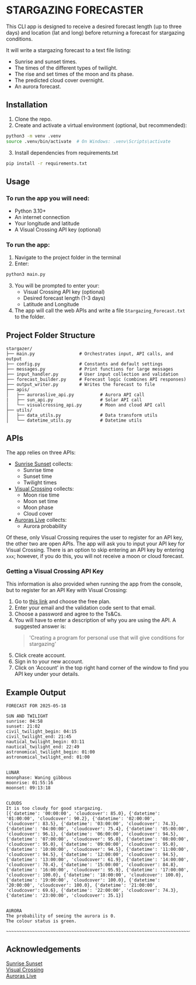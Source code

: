 # STARGAZING FORECASTER

This CLI app is designed to receive a desired forecast length (up to three
days) and location (lat and long) before returning a forecast for stargazing
conditions.

It will write a stargazing forecast to a text file listing:
- Sunrise and sunset times.
- The times of the different types of twilight.
- The rise and set times of the moon and its phase.
- The predicted cloud cover overnight.
- An aurora forecast.

## Installation
1. Clone the repo.
2. Create and activate a virtual environment (optional, but recommended):

```bash
python3 -m venv .venv
source .venv/bin/activate  # On Windows: .venv\Scripts\activate
```
3. Install dependencies from requirements.txt
```bash
pip install -r requirements.txt
```

## Usage
### To run the app you will need:
- Python 3.10+
- An internet connection
- Your longitude and latitude
- A Visual Crossing API key (optional)

### To run the app:
1. Navigate to the project folder in the terminal
2. Enter:
```bash
python3 main.py
```
3. You will be prompted to enter your:
    - Visual Crossing API key (optional)
    - Desired forecast length (1-3 days)
    - Latitude and Longitude
4. The app will call the web APIs and write a file `Stargazing_Forecast.txt` to the folder.

## Project Folder Structure
```
stargazer/
├── main.py                 # Orchestrates input, API calls, and output
├── config.py               # Constants and default settings
├── messages.py             # Print functions for large messages
├── input_handler.py        # User input collection and validation
├── forecast_builder.py     # Forecast logic (combines API responses)
├── output_writer.py        # Writes the forecast to file
├── apis/
│   ├── auroraslive_api.py          # Aurora API call
|   ├── sun_api.py                  # Solar API call
│   └── visualcrossing_api.py       # Moon and cloud API call
├── utils/
│   ├── data_utils.py               # Data transform utils
│   └── datetime_utils.py           # Datetime utils
```

## APIs
The app relies on three APIs:
- [Sunrise Sunset](https://sunrise-sunset.org) collects:
    - Sunrise time
    - Sunset time
    - Twilight times
- [Visual Crossing](https://www.visualcrossing.com) collects:
    - Moon rise time
    - Moon set time
    - Moon phase
    - Cloud cover
- [Auroras Live](http://auroraslive.io) collects:
    - Aurora probability

Of these, only Visual Crossing requires the user to register for an API key,
the other two are open APIs. The app will ask you to input your API key for
Visual Crossing. There is an option to skip entering an API key by entering
`xxx`; however, if you do this, you will not receive a moon or cloud forecast.

### Getting a Visual Crossing API Key
This information is also provided when running the app from the console, but to
register for an API Key with Visual Crossing:
1. Go to [this link](https://www.visualcrossing.com/weather-data-editions) and
choose the free plan.
2. Enter your email and the validation code sent to that email.
3. Choose a password and agree to the Ts&Cs.
4. You will have to enter a description of why you are using the API. A
suggested answer is:
    > 'Creating a program for personal use that will give conditions for
    stargazing'
5. Click create account.
6. Sign in to your new account.
7. Click on 'Account' in the top right hand corner of the window to find you
API key under your details.

## Example Output
```
FORECAST FOR 2025-05-18

SUN AND TWILIGHT
sunrise: 04:58
sunset: 21:02
civil_twilight_begin: 04:15
civil_twilight_end: 21:45
nautical_twilight_begin: 03:11
nautical_twilight_end: 22:49
astronomical_twilight_begin: 01:00
astronomical_twilight_end: 01:00


LUNAR
moonphase: Waning gibbous
moonrise: 01:55:16
moonset: 09:13:18


CLOUDS
It is too cloudy for good stargazing.
[{'datetime': '00:00:00', 'cloudcover': 85.0}, {'datetime': '01:00:00', 'cloudcover': 90.2}, {'datetime': '02:00:00', 'cloudcover': 83.5}, {'datetime': '03:00:00', 'cloudcover': 74.3}, {'datetime': '04:00:00', 'cloudcover': 75.4}, {'datetime': '05:00:00', 'cloudcover': 96.1}, {'datetime': '06:00:00', 'cloudcover': 94.5}, {'datetime': '07:00:00', 'cloudcover': 95.0}, {'datetime': '08:00:00', 'cloudcover': 95.0}, {'datetime': '09:00:00', 'cloudcover': 95.0}, {'datetime': '10:00:00', 'cloudcover': 94.5}, {'datetime': '11:00:00', 'cloudcover': 94.5}, {'datetime': '12:00:00', 'cloudcover': 94.5}, {'datetime': '13:00:00', 'cloudcover': 61.9}, {'datetime': '14:00:00', 'cloudcover': 70.4}, {'datetime': '15:00:00', 'cloudcover': 84.8}, {'datetime': '16:00:00', 'cloudcover': 95.9}, {'datetime': '17:00:00', 'cloudcover': 100.0}, {'datetime': '18:00:00', 'cloudcover': 100.0}, {'datetime': '19:00:00', 'cloudcover': 100.0}, {'datetime': '20:00:00', 'cloudcover': 100.0}, {'datetime': '21:00:00', 'cloudcover': 69.6}, {'datetime': '22:00:00', 'cloudcover': 74.3}, {'datetime': '23:00:00', 'cloudcover': 35.1}]


AURORA
The probability of seeing the aurora is 0.
The colour status is green.

~~~~~~~~~~~~~~~~~~~~~~~~~~~~~~~~~~~~~~~~~~~~~~~~~~~~~~~~~~~~~~~~~~~~~~~~~~~

```


## Acknowledgements
[Sunrise Sunset](https://sunrise-sunset.org)  
[Visual Crossing](https://www.visualcrossing.com)  
[Auroras Live](http://auroraslive.io)  